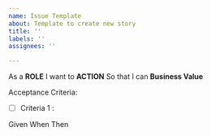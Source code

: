 ```yaml
---
name: Issue Template
about: Template to create new story
title: ''
labels: ''
assignees: ''

---
```


As a **ROLE** 
I want to **ACTION**
So that I can **Business Value**

Acceptance Criteria:

- [ ] Criteria 1 :  

Given 
When 
Then
